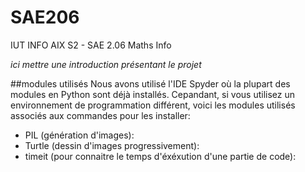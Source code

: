 # SAE206
IUT INFO AIX S2 - SAE 2.06 Maths Info

*ici mettre une introduction présentant le projet*

##modules utilisés
Nous avons utilisé l'IDE Spyder où la plupart des modules en Python sont déjà installés.
Cepandant, si vous utilisez un environnement de programmation différent, voici les modules utilisés associés aux commandes pour les installer:
- PIL (génération d'images):
- Turtle (dessin d'images progressivement):
- timeit (pour connaitre le temps d'éxéxution d'une partie de code):
